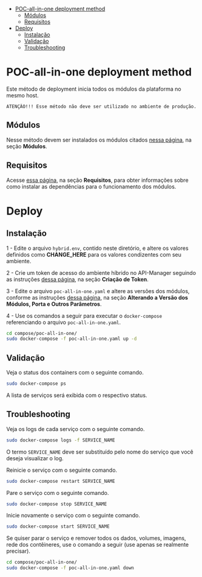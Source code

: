 <!-- TOC -->

- [POC-all-in-one deployment method](#poc-all-in-one-deployment-method)
	- [Módulos](#módulos)
	- [Requisitos](#requisitos)
- [Deploy](#deploy)
	- [Instalação](#instalação)
	- [Validação](#validação)
	- [Troubleshooting](#troubleshooting)

<!-- TOC -->

# POC-all-in-one deployment method

Este método de deployment inicia todos os módulos da plataforma no mesmo host.

    ATENÇÃO!!! Esse método não deve ser utilizado no ambiente de produção.

## Módulos

Nesse método devem ser instalados os módulos citados [nessa página](../README.md), na seção **Módulos**.

## Requisitos

Acesse [essa página](../README.md), na seção **Requisitos**, para obter informações sobre como instalar as dependências para o funcionamento dos módulos.

# Deploy

## Instalação

1 - Edite o arquivo ``hybrid.env``, contido neste diretório, e altere os valores definidos como **CHANGE_HERE** para os valores condizentes com seu ambiente.

2 - Crie um token de acesso do ambiente híbrido no API-Manager seguindo as instruções [dessa página](../README.md), na seção **Criação de Token**.

3 - Edite o arquivo ``poc-all-in-one.yaml`` e altere as versões dos módulos, conforme as instruções [dessa página](../README.md), na seção **Alterando a Versão dos Módulos, Porta e Outros Parâmetros**.

4 - Use os comandos a seguir para executar o ``docker-compose`` referenciando o arquivo ``poc-all-in-one.yaml``.

```bash
cd compose/poc-all-in-one/
sudo docker-compose -f poc-all-in-one.yaml up -d
```

## Validação

Veja o status dos containers com o seguinte comando.

```bash
sudo docker-compose ps
```

A lista de serviços será exibida com o respectivo status.

## Troubleshooting

Veja os logs de cada serviço com o seguinte comando.

```bash
sudo docker-compose logs -f SERVICE_NAME
```

O termo ``SERVICE_NAME`` deve ser substituído pelo nome do serviço que você deseja visualizar o log.

Reinicie o serviço com o seguinte comando.

```bash
sudo docker-compose restart SERVICE_NAME
```

Pare o serviço com o seguinte comando.

```bash
sudo docker-compose stop SERVICE_NAME
```

Inicie novamente o serviço com o seguinte comando.

```bash
sudo docker-compose start SERVICE_NAME
```

Se quiser parar o serviço e remover todos os dados, volumes, imagens, rede dos contêineres, use o comando a seguir (use apenas se realmente precisar).

```bash
cd compose/poc-all-in-one/
sudo docker-compose -f poc-all-in-one.yaml down
```
